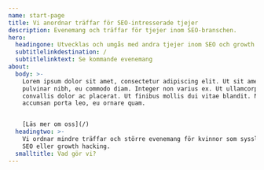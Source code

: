 ```yaml
---
name: start-page
title: Vi anordnar träffar för SEO-intresserade tjejer
description: Evenemang och träffar för tjejer inom SEO-branschen.
hero:
  headingone: Utvecklas och umgås med andra tjejer inom SEO och growth hacking
  subtitlelinkdestination: /
  subtitlelinktext: Se kommande evenemang
about:
  body: >-
    Lorem ipsum dolor sit amet, consectetur adipiscing elit. Ut sit amet
    pulvinar nibh, eu commodo diam. Integer non varius ex. Ut ullamcorper
    convallis dolor ac placerat. Ut finibus mollis dui vitae blandit. Nunc
    accumsan porta leo, eu ornare quam.


    [Läs mer om oss](/)
  headingtwo: >-
    Vi ordnar mindre träffar och större evenemang för kvinnor som sysslar med
    SEO eller growth hacking.
  smalltitle: Vad gör vi?
---
```


